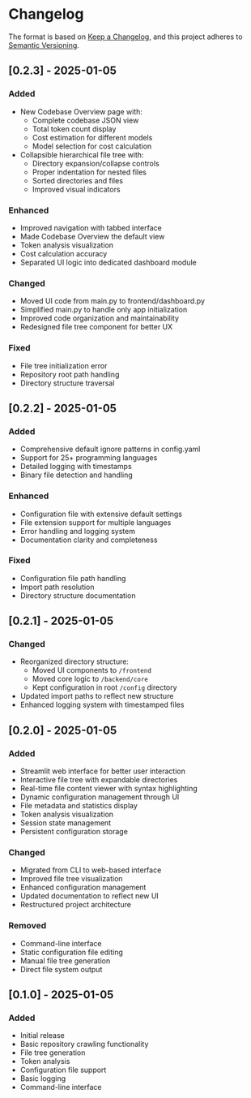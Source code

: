 # Changelog

The format is based on [Keep a Changelog](https://keepachangelog.com/en/1.0.0/),
and this project adheres to [Semantic Versioning](https://semver.org/spec/v2.0.0.html).

## [0.2.3] - 2025-01-05

### Added
- New Codebase Overview page with:
  - Complete codebase JSON view
  - Total token count display
  - Cost estimation for different models
  - Model selection for cost calculation
- Collapsible hierarchical file tree with:
  - Directory expansion/collapse controls
  - Proper indentation for nested files
  - Sorted directories and files
  - Improved visual indicators

### Enhanced
- Improved navigation with tabbed interface
- Made Codebase Overview the default view
- Token analysis visualization
- Cost calculation accuracy
- Separated UI logic into dedicated dashboard module

### Changed
- Moved UI code from main.py to frontend/dashboard.py
- Simplified main.py to handle only app initialization
- Improved code organization and maintainability
- Redesigned file tree component for better UX

### Fixed
- File tree initialization error
- Repository root path handling
- Directory structure traversal

## [0.2.2] - 2025-01-05

### Added
- Comprehensive default ignore patterns in config.yaml
- Support for 25+ programming languages
- Detailed logging with timestamps
- Binary file detection and handling

### Enhanced
- Configuration file with extensive default settings
- File extension support for multiple languages
- Error handling and logging system
- Documentation clarity and completeness

### Fixed
- Configuration file path handling
- Import path resolution
- Directory structure documentation

## [0.2.1] - 2025-01-05

### Changed
- Reorganized directory structure:
  - Moved UI components to `/frontend`
  - Moved core logic to `/backend/core`
  - Kept configuration in root `/config` directory
- Updated import paths to reflect new structure
- Enhanced logging system with timestamped files

## [0.2.0] - 2025-01-05

### Added
- Streamlit web interface for better user interaction
- Interactive file tree with expandable directories
- Real-time file content viewer with syntax highlighting
- Dynamic configuration management through UI
- File metadata and statistics display
- Token analysis visualization
- Session state management
- Persistent configuration storage

### Changed
- Migrated from CLI to web-based interface
- Improved file tree visualization
- Enhanced configuration management
- Updated documentation to reflect new UI
- Restructured project architecture

### Removed
- Command-line interface
- Static configuration file editing
- Manual file tree generation
- Direct file system output

## [0.1.0] - 2025-01-05

### Added
- Initial release
- Basic repository crawling functionality
- File tree generation
- Token analysis
- Configuration file support
- Basic logging
- Command-line interface 